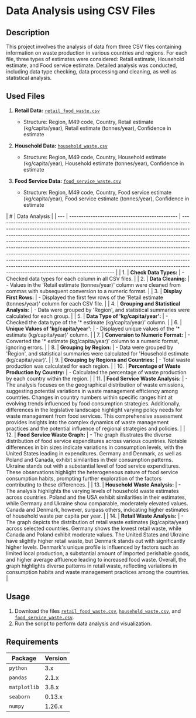 # Data Analysis using CSV Files

## Description

This project involves the analysis of data from three CSV files containing information on waste production in various countries and regions. For each file, three types of estimates were considered: Retail estimate, Household estimate, and Food service estimate. Detailed analysis was conducted, including data type checking, data processing and cleaning, as well as statistical analysis.

## Used Files

1. **Retail Data:** [`retail_food_waste.csv`](./milestone/milestone_3/analysis_waste/retail_food_waste.csv)

   - Structure: Region, M49 code, Country, Retail estimate (kg/capita/year), Retail estimate (tonnes/year), Confidence in estimate

2. **Household Data:** [`household_waste.csv`](./milestone/milestone_3/analysis_waste/household_waste.csv)

   - Structure: Region, M49 code, Country, Household estimate (kg/capita/year), Household estimate (tonnes/year), Confidence in estimate

3. **Food Service Data:** [`food_service_waste.csv`](./milestone/milestone_3/analysis_waste/food_service_waste.csv)
   - Structure: Region, M49 code, Country, Food service estimate (kg/capita/year), Food service estimate (tonnes/year), Confidence in estimate

| #   | Data Analysis                                  |
| --- | ---------------------------------------------- | ------------------------------------------------------------------------------------------------------------------------------------------------------------------------------------------------------------------------------------------------------------------------------------------------------------------------------------------------------------------------------------------------------------------------------------------------------------------------------------------------------------------------------------------------------------------------------------------------------------------------------------------------------------------------------------------------- |
| 1.  | **Check Data Types:**                          | - Checked data types for each column in all CSV files.                                                                                                                                                                                                                                                                                                                                                                                                                                                                                                                                                                                                                                            |
| 2.  | **Data Cleaning:**                             | - Values in the 'Retail estimate (tonnes/year)' column were cleaned from commas with subsequent conversion to a numeric format.                                                                                                                                                                                                                                                                                                                                                                                                                                                                                                                                                                   |
| 3.  | **Display First Rows:**                        | - Displayed the first few rows of the 'Retail estimate (tonnes/year)' column for each CSV file.                                                                                                                                                                                                                                                                                                                                                                                                                                                                                                                                                                                                   |
| 4.  | **Grouping and Statistical Analysis:**         | - Data were grouped by 'Region', and statistical summaries were calculated for each group.                                                                                                                                                                                                                                                                                                                                                                                                                                                                                                                                                                                                        |
| 5.  | **Data Type of 'kg/capita/year':**             | - Checked the data type of the '\* estimate (kg/capita/year)' column.                                                                                                                                                                                                                                                                                                                                                                                                                                                                                                                                                                                                                             |
| 6.  | **Unique Values of 'kg/capita/year':**         | - Displayed unique values of the '\* estimate (kg/capita/year)' column.                                                                                                                                                                                                                                                                                                                                                                                                                                                                                                                                                                                                                           |
| 7.  | **Conversion to Numeric Format:**              | - Converted the '\* estimate (kg/capita/year)' column to a numeric format, ignoring errors.                                                                                                                                                                                                                                                                                                                                                                                                                                                                                                                                                                                                       |
| 8.  | **Grouping by Region:**                        | - Data were grouped by 'Region', and statistical summaries were calculated for 'Household estimate (kg/capita/year)'.                                                                                                                                                                                                                                                                                                                                                                                                                                                                                                                                                                             |
| 9.  | **Grouping by Regions and Countries:**         | - Total waste production was calculated for each region.                                                                                                                                                                                                                                                                                                                                                                                                                                                                                                                                                                                                                                          |
| 10. | **Percentage of Waste Production by Country:** | - Calculated the percentage of waste production by each country within the region.                                                                                                                                                                                                                                                                                                                                                                                                                                                                                                                                                                                                                |
| 11. | **Food Service Waste Analysis:**               | - The analysis focuses on the geographical distribution of waste emissions, suggesting potential variations in waste management efficiency among countries. Changes in country numbers within specific ranges hint at evolving trends influenced by food consumption strategies. Additionally, differences in the legislative landscape highlight varying policy needs for waste management from food services. This comprehensive assessment provides insights into the complex dynamics of waste management practices and the potential influence of regional strategies and policies.                                                                                                          |
| 12. | **Food Service Waste Graph:**                  | - The graph illustrates the diverse distribution of food service expenditures across various countries. Notable differences in bin sizes indicate variations in consumption levels, with the United States leading in expenditures. Germany and Denmark, as well as Poland and Canada, exhibit similarities in their consumption patterns. Ukraine stands out with a substantial level of food service expenditures. These observations highlight the heterogeneous nature of food service consumption habits, prompting further exploration of the factors contributing to these differences.                                                                                                    |
| 13. | **Household Waste Analysis:**                  | - The analysis highlights the varying levels of household waste estimates across countries. Poland and the USA exhibit similarities in their estimates, while Germany and Ukraine show comparable, moderately elevated values. Canada and Denmark, however, surpass others, indicating higher estimates of household waste per capita per year.                                                                                                                                                                                                                                                                                                                                                   |
| 14. | **Retail Waste Analysis:**                     | - The graph depicts the distribution of retail waste estimates (kg/capita/year) across selected countries. Germany shows the lowest retail waste, while Canada and Poland exhibit moderate values. The United States and Ukraine have slightly higher retail waste, but Denmark stands out with significantly higher levels. Denmark's unique profile is influenced by factors such as limited local production, a substantial amount of imported perishable goods, and higher average affluence leading to increased food waste. Overall, the graph highlights diverse patterns in retail waste, reflecting variations in consumption habits and waste management practices among the countries. |

## Usage

1. Download the files [`retail_food_waste.csv`](./milestone/milestone_3/analysis_waste/retail_food_waste.csv), [`household_waste.csv`](./milestone/milestone_3/analysis_waste/household_waste.csv), and [`food_service_waste.csv`](./milestone/milestone_3/analysis_waste/food_service_waste.csv).
2. Run the script to perform data analysis and visualization.

## Requirements

| Package      | Version |
| ------------ | ------- |
| `python`     | 3.x     |
| `pandas`     | 2.1.x   |
| `matplotlib` | 3.8.x   |
| `seaborn`    | 0.13.x  |
| `numpy`      | 1.26.x  |
